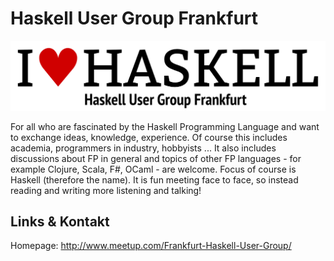 # Haskell User Group Frankfurt
![Haskell User Group Frankfurt](./haskell.logo.png)

For all who are fascinated by the Haskell Programming Language and want to exchange ideas, knowledge,
experience. Of course this includes academia, programmers in industry, hobbyists ... It also includes
discussions about FP in general and topics of other FP languages - for example Clojure, Scala, F#, OCaml - are
welcome. Focus of course is Haskell (therefore the name). It is fun meeting face to face, so instead reading and
writing more listening and talking!


## Links &amp; Kontakt

Homepage: <http://www.meetup.com/Frankfurt-Haskell-User-Group/>











